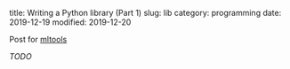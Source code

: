 title: Writing a Python library (Part 1)
slug: lib
category: programming
date: 2019-12-19
modified: 2019-12-20


Post for [mltools](https://github.com/p2327/mltools)

*TODO*